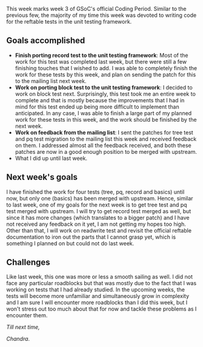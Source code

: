 This week marks week 3 of GSoC's official Coding Period. Similar to the previous few, the majority of my time this week was devoted to writing code for the reftable tests in the unit testing framework.

## Goals accomplished
- **Finish porting record test to the unit testing framework**: Most of the work for this test was completed last week, but there were still a few finishing touches that I wished to add. I was able to completely finish the work for these tests by this week, and plan on sending the patch for this to the mailing list next week.
- **Work on porting block test to the unit testing framework**: I decided to work on block test next. Surprisingly, this test took me an entire week to complete and that is mostly because the improvements that I had in mind for this test ended up being more difficult to implement than anticipated. In any case, I was able to finish a large part of my planned work for these tests in this week, and the work should be finished by the next week.
- **Work on feedback from the mailing list**: I sent the patches for tree test and pq test migration to the mailing list this week and received feedback on them. I addressed almost all the feedback received, and both these patches are now in a good enough position to be merged with upstream.
- What I did up until last week.

## Next week's goals
I have finished the work for four tests (tree, pq, record and basics) until now, but only one (basics) has been merged with upstream. Hence, similar to last week, one of my goals for the next week is to get tree test and pq test merged with upstream. I will try to get record test merged as well, but since it has more changes (which translates to a bigger patch) and I have not received any feedback on it yet, I am not getting my hopes too high. Other than that, I will work on readwrite test and revisit the official reftable documentation to iron out the parts that I cannot grasp yet, which is something I planned on but could not do last week.

## Challenges
Like last week, this one was more or less a smooth sailing as well. I did not face any particular roadblocks but that was mostly due to the fact that I was working on tests that I had already studied. In the upcoming weeks, the tests will become more unfamiliar and simultaneously grow in complexity and I am sure I will encounter more roadblocks than I did this week, but I won't stress out too much about that for now and tackle these problems as I encounter them.

_Till next time,_

_Chandra_.
